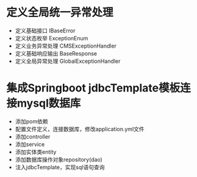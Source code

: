 # 定义全局统一异常处理
* 定义基础接口 IBaseError
* 定义状态枚举 ExceptionEnum
* 定义业务异常处理 CMSExceptionHandler
* 定义基础响应输出 BaseResponse
* 定义全局异常处理 GlobalExceptionHandler

# 集成Springboot jdbcTemplate模板连接mysql数据库
* 添加pom依赖
* 配置文件定义，连接数据库，修改application.yml文件
* 添加controller
* 添加service
* 添加实体类entity
* 添加数据库操作对象repository(dao)
* 注入jdbcTemplate，实现sql语句查询
